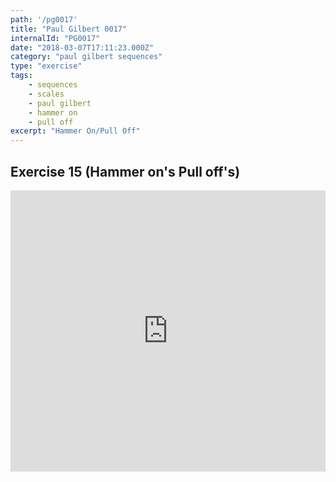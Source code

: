 ```yaml
---
path: '/pg0017'
title: "Paul Gilbert 0017"
internalId: "PG0017"
date: "2018-03-07T17:11:23.000Z"
category: "paul gilbert sequences"
type: "exercise"
tags:
    - sequences
    - scales
    - paul gilbert
    - hammer on
    - pull off
excerpt: "Hammer On/Pull Off"
---
```


## Exercise 15 (Hammer on's Pull off's)

<iframe src="https://flat.io/embed/5aa062451599d7287eec8720?layout=responsive&audioSource=&videoPosition=" height="450" width="100%" frameBorder="0" allowfullscreen></iframe>
